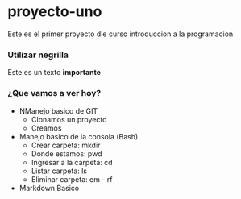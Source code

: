 # proyecto-uno
Este es el primer proyecto dle curso introduccion a la programacion

### Utilizar negrilla
Este es un texto **importante**

### ¿Que vamos a ver hoy?
* NManejo basico de GIT
    * Clonamos un proyecto
    * Creamos
* Manejo basico de la consola (Bash)
    * Crear carpeta: mkdir
    * Donde estamos: pwd
    * Ingresar a la carpeta: cd
    * Listar carpeta: ls
    * Eliminar carpeta: em - rf
* Markdown Basico
